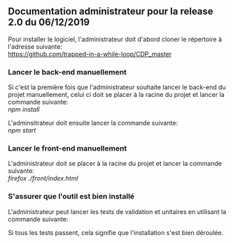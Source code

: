 Documentation administrateur pour la release 2.0 du 06/12/2019
--------------------------------------------------------------

Pour installer le logiciel, l'administrateur doit d'abord cloner le
répertoire à l'adresse suivante:</br>
https://github.com/trapped-in-a-while-loop/CDP_master

<h3>Lancer le back-end manuellement</h3>

Si c'est la première fois que l'administrateur souhaite lancer le back-end
du projet manuellement, celui ci doit se placer à la racine du projet et lancer la
commande suivante:</br>
*npm install*

L'adminsitrateur doit ensuite lancer la commande suivante:</br>
*npm start*

<h3>Lancer le front-end manuellement</h3>

L'administrateur doit se placer à la racine du projet et lancer la
commande suivante:</br>
*firefox ./front/index.html*

<h3>S'assurer que l'outil est bien installé</h3>

L'administrateur peut lancer les tests de validation et unitaires
en utilisant la commande suivante:</br>


Si tous les tests passent, cela signifie que l'installation s'est bien déroulée.